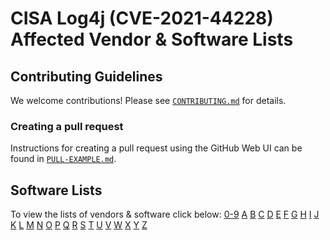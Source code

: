 # CISA Log4j (CVE-2021-44228) Affected Vendor & Software Lists

## Contributing Guidelines ##

We welcome contributions!  Please see [`CONTRIBUTING.md`](CONTRIBUTING.md) for
details.

### Creating a pull request ###

Instructions for creating a pull request using the GitHub Web UI can be found
in [`PULL-EXAMPLE.md`](PULL-EXAMPLE.md).

## Software Lists ##

To view the lists of vendors & software click below:
[0-9](software_lists/software_list_Non-Alphabet.md) [A](software_lists/software_list_a.md)
[B](software_lists/software_list_b.md) [C](software_lists/software_list_c.md)
[D](software_lists/software_list_d.md) [E](software_lists/software_list_e.md)
[F](software_lists/software_list_f.md) [G](software_lists/software_list_g.md)
[H](software_lists/software_list_h.md) [I](software_lists/software_list_i.md)
[J](software_lists/software_list_j.md) [K](software_lists/software_list_k.md)
[L](software_lists/software_list_l.md) [M](software_lists/software_list_m.md)
[N](software_lists/software_list_n.md) [O](software_lists/software_list_o.md)
[P](software_lists/software_list_p.md) [Q](software_lists/software_list_q.md)
[R](software_lists/software_list_r.md) [S](software_lists/software_list_s.md)
[T](software_lists/software_list_t.md) [U](software_lists/software_list_u.md)
[V](software_lists/software_list_v.md) [W](software_lists/software_list_w.md)
[X](software_lists/software_list_x.md) [Y](software_lists/software_list_y.md)
[Z](software_list_z.md)
